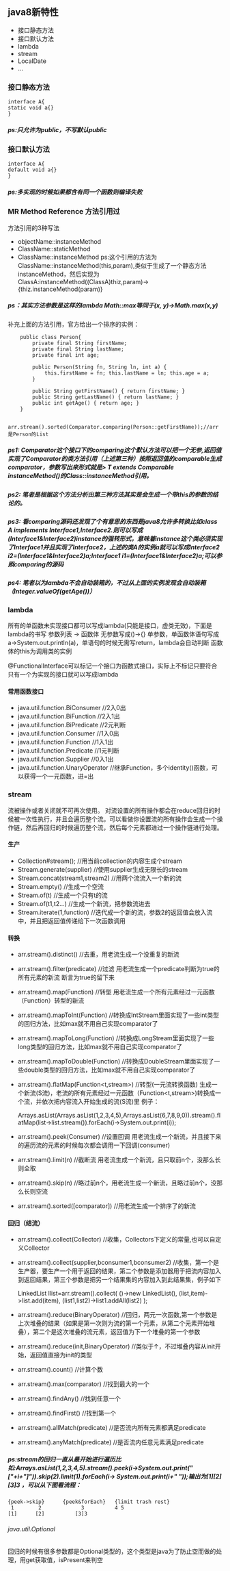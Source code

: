 ## java8新特性

* 接口静态方法
* 接口默认方法
* lambda
* stream
* LocalDate
* ...

### 接口静态方法
	interface A{
	static void a{}
	}
##### ps:只允许为public，不写默认public

### 接口默认方法
	interface A{
	default void a{}
	}
##### ps:多实现的时候如果都含有同一个函数则编译失败

### MR Method Reference 方法引用过

方法引用的3种写法
* objectName::instanceMethod
* ClassName::staticMethod
* ClassName::instanceMethod ps:这个引用的方法为ClassName::instanceMethod(this,param),类似于生成了一个静态方法instanceMethod，然后实现为ClassA:instanceMethod((ClassA)thiz,param)->{thiz.instanceMethod(param)}
##### ps：其实方法参数是这样的lambda Math::max等同于(x, y)->Math.max(x,y)

补充上面的方法引用，官方给出一个排序的实例：

	    public class Person{
	        private final String firstName;
	        private final String lastName;
	        private final int age;
    
	        public Person(String fn, String ln, int a) {
		        this.firstName = fn; this.lastName = ln; this.age = a;
	        }

	        public String getFirstName() { return firstName; }
	        public String getLastName() { return lastName; }
	        public int getAge() { return age; }
	    }
		
	    arr.stream().sorted(Comparator.comparing(Person::getFirstName));//arr 是Person的List
##### ps1: Comparator这个接口下的comparing这个默认方法可以把一个无参,返回值实现了Comparator的类方法引用（上述第三种）按照返回值的comparable生成comparator，参数写出来形式就是> T extends Comparable instanceMethod()的Class::instanceMethod引用。
##### ps2: 笔者是根据这个方法分析出第三种方法其实是会生成一个带this的参数的结论的。
##### ps3: 看comparing源码还发现了个有意思的东西是java8允许多转换比如class A implements Interface1,Interface2.则可以写成 (Interface1&Interface2)instance的强转形式，意味着instance这个类必须实现了Interface1并且实现了Interface2，上述的类A的实例a就可以写成Interface2 i2=(Interface1&Interface2)a;Interface1 i1=(Interface1&Interface2)a;可以参照comparing的源码
##### ps4: 笔者以为lambda不会自动装箱的，不过从上面的实例发现会自动装箱（Integer.valueOf(getAge())）

### lambda

所有的单函数未实现接口都可以写成lambda(只能是接口，虚类无效)，下面是lambda的书写
参数列表 -> 函数体
无参数写成()->{}
单参数，单函数体语句写成 a->System.out.println(a)，单语句的时候无需写return，lambda会自动判断
函数体的this为调用类的实例

@FunctionalInterface可以标记一个接口为函数式接口，实际上不标记只要符合只有一个为实现的接口就可以写成lambda
#### 常用函数接口
* java.util.function.BiConsumer //2入0出
* java.util.function.BiFunction //2入1出
* java.util.function.BiPredicate //2元判断
* java.util.function.Consumer //1入0出
* java.util.function.Function //1入1出
* java.util.function.Predicate //1元判断
* java.util.function.Supplier //0入1出
* java.util.function.UnaryOperator //继承Function，多个identity()函数，可以获得一个一元函数，进=出

### stream
流被操作或者关闭就不可再次使用。
对流设置的所有操作都会在reduce回归的时候被一次性执行，并且会遍历整个流。可以看做你设置流的所有操作会生成一个操作链，然后再回归的时候遍历整个流，然后每个元素都进过一个操作链进行处理。


#### 生产

* Collection#stream(); //用当前collection的内容生成个stream
* Stream.generate(supplier) //使用supplier生成无限长的stream
* Stream.concat(stream1,stream2) //用两个流流入一个新的流
* Stream.empty() //生成一个空流
* Stream.of(t) //生成一个只有t的流
* Stream.of(t1,t2...) //生成一个新流，把参数流进去
* Stream.iterate(1,function) //迭代成一个新的流，参数2的返回值会放入流中，并且把返回值传递给下一次函数调用

#### 转换

* arr.stream().distinct() //去重，用老流生成一个没重复的新流
* arr.stream().filter(predicate) //过滤 用老流生成一个predicate判断为true的所有元素的新流 断言为true的留下来
* arr.stream().map(Function) //转型 用老流生成一个所有元素经过一元函数（Function）转型的新流 
* arr.stream().mapToInt(Function) //转换成IntStream里面实现了一些int类型的回归方法，比如max就不用自己实现comparator了
* arr.stream().mapToLong(Function) //转换成LongStream里面实现了一些long类型的回归方法，比如max就不用自己实现comparator了
* arr.stream().mapToDouble(Function) //转换成DoubleStream里面实现了一些double类型的回归方法，比如max就不用自己实现comparator了
* arr.stream().flatMap(Function<t,stream>) //转型(一元流转换函数) 生成一个新流(S流)，老流的所有元素经过一元函数（Function<t,stream>)转换成一个流，并依次把内容流入开始生成的流(S流)里    例子：

	Arrays.asList(Arrays.asList(1,2,3,4,5),Arrays.asList(6,7,8,9,0)).stream().flatMap(list->list.stream()).forEach(i->System.out.print(i));

* arr.stream().peek(Consumer) //设置回调 用老流生成一个新流，并且接下来的遍历流的元素的时候每次都会调用一下回调(consumer)
* arr.stream().limit(n) //截断流 用老流生成一个新流，且只取前n个，没那么长则全取
* arr.stream().skip(n) //略过前n个，用老流生成一个新流，且略过前n个，没那么长则空流
* arr.stream().sorted([comparator]) //用老流生成一个排序了的新流

#### 回归（结流）

* arr.stream().collect(Collector) //收集，Collectors下定义的常量,也可以自定义Collector
* arr.stream().collect(supplier,bconsumer1,bconsumer2) //收集，第一个是生产器，要生产一个用于返回的结果，第二个参数是添加器用于把流内容加入到返回结果，第三个参数是把另一个结果集的内容加入到此结果集，例子如下
	
	LinkedList<Integer> llist=arr.stream().collect(
	()->new LinkedList<Integer>(),
	(list,item)->list.add(item),
	(list1,list2)->list1.addAll(list2)
	);

* arr.stream().reduce(BinaryOperator) //回归，两元一次函数,第一个参数是上次堆叠的结果（如果是第一次则为流的第一个元素，从第二个元素开始堆叠），第二个是这次堆叠的流元素，返回值为下一个堆叠的第一个参数
* arr.stream().reduce(init,BinaryOperator) //类似于↑，不过堆叠内容从init开始，返回值直接为init的类型
* arr.stream().count() //计算个数
* arr.stream().max(comparator) //找到最大的一个
* arr.stream().findAny() //找到任意一个
* arr.stream().findFirst() //找到第一个
* arr.stream().allMatch(predicate) //是否流内所有元素都满足predicate
* arr.stream().anyMatch(predicate) //是否流内任意元素满足predicate

##### ps:stream的回归一直从最开始进行遍历比如:Arrays.asList(1,2,3,4,5).stream().peek(i->System.out.print("["+i+"]")).skip(2).limit(1).forEach(i-> System.out.print(i+" "));输出为[1][2][3]3 ，可以从下图看流程：
	{peek->skip}      {peek&forEach}   {limit trash rest}
	 1        2             3          4 5
	[1]      [2]          [3]3
###### java.util.Optional
回归的时候有很多参数都是Optional类型的，这个类型是java为了防止空而做的处理，用get获取值，isPresent来判空














